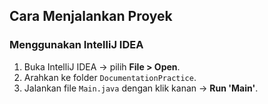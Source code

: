 ## Cara Menjalankan Proyek

### Menggunakan IntelliJ IDEA
1. Buka IntelliJ IDEA → pilih **File > Open**.
2. Arahkan ke folder `DocumentationPractice`.
3. Jalankan file `Main.java` dengan klik kanan → **Run 'Main'**.

